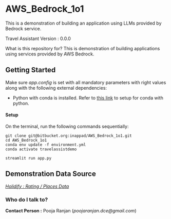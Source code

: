 # AWS_Bedrock_1o1
This is a demonstration of building an application using LLMs provided by Bedrock service.

Travel Assistant
Version : 0.0.0

What is this repository for?
This is demonstration of building applications using services provided by AWS Bedrock.


## Getting Started

Make sure *app.config* is set with all mandatory parameters with right values along with the following external dependencies:

- Python with conda is installed. Refer to [this link](https://inappad.atlassian.net/wiki/spaces/IQMPoliSeg/pages/1385955338/Data-team+Setup+Guide#Data-teamSetupGuide-SettingupPythonwithCondaEnvironment) to setup for conda with python.


#### Setup
On the terminal, run the following commands sequentially:
```
git clone git@bitbucket.org:inappad/AWS_Bedrock_1o1.git
cd AWS_Bedrock_1o1
conda env update -f environment.yml
conda activate travelassistdemo

streamlit run app.py
```

## Demonstration Data Source
[*Holidify : Rating / Places Data*](https://www.kaggle.com/datasets/himanshutripathi/places-to-explore?resource=download)


### Who do I talk to? ###
**Contact Person :** Pooja Ranjan (_poojaranjan.dce@gmail.com_)


